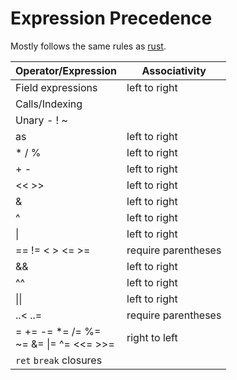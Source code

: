 # Expression Precedence

Mostly follows the same rules as 
[rust](https://doc.rust-lang.org/reference/expressions.html#expression-precedence).

| Operator/Expression                         | Associativity       |
|---------------------------------------------|---------------------|
| Field expressions                           | left to right       |
| Calls/Indexing                              |                     |
| Unary - ! ~                                 |                     |
| as                                          | left to right       |
| * / %                                       | left to right       |
| + -                                         | left to right       |
| << >>                                       | left to right       |
| &                                           | left to right       |
| ^                                           | left to right       |
| \|                                          | left to right       |
| == != < > <= >=                             | require parentheses |
| &&                                          | left to right       |
| ^^                                          | left to right       |
| \|\|                                        | left to right       |
| ..< ..=                                     | require parentheses |
| = += -= *= /= %= <br/> ~= &= \|= ^= <<= >>= | right to left       |
| `ret` `break` closures                      |                     |
